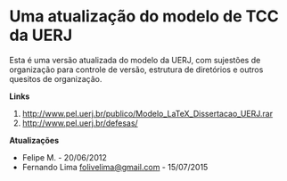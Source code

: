 # Uma atualização do modelo de TCC da UERJ

Esta é uma versão atualizada do modelo da UERJ, com sujestões de organização para
controle de versão, estrutura de diretórios e outros quesitos de organização.

**Links**
1. http://www.pel.uerj.br/publico/Modelo_LaTeX_Dissertacao_UERJ.rar
2. http://www.pel.uerj.br/defesas/

**Atualizações**
- Felipe M. - 20/06/2012
- Fernando Lima <folivelima@gmail.com> - 15/07/2015
